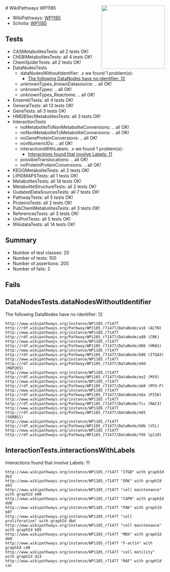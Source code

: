 <img style="float: right; width: 200px" src="https://upload.wikimedia.org/wikipedia/commons/thumb/8/83/Wplogo_with_text_500.png/640px-Wplogo_with_text_500.png" />
# WikiPathways WP1185

* WikiPathways: [WP1185](https://identifiers.org/wikipathways:WP1185)
* Scholia: [WP1185](https://scholia.toolforge.org/wikipathways/WP1185)
## Tests
* CASMetabolitesTests: all 2 tests OK!
* ChEBIMetabolitesTests: all 4 tests OK!
* ChemSpiderTests: all 2 tests OK!
* DataNodesTests
    * dataNodesWithoutIdentifier: .x we found 1 problem(s):
        * [The following DataNodes have no identifier: 12](#8792c492)
    * unknownTypes_knownDatasource: .. all OK!
    * unknownTypes: .. all OK!
    * unknownTypes_Reactome: .. all OK!
* EnsemblTests: all 4 tests OK!
* GeneralTests: all 13 tests OK!
* GeneTests: all 3 tests OK!
* HMDBSecMetabolitesTests: all 3 tests OK!
* InteractionTests
    * noMetaboliteToNonMetaboliteConversions: .. all OK!
    * noNonMetaboliteToMetaboliteConversions: .. all OK!
    * noGeneProteinConversions: .. all OK!
    * nonNumericIDs: .. all OK!
    * interactionsWithLabels: .x we found 1 problem(s):
        * [Interactions found that involve Labels: 11](#fe97a8b9)
    * possibleTranslocations: .. all OK!
    * noProteinProteinConversions: .. all OK!
* KEGGMetaboliteTests: all 2 tests OK!
* LIPIDMAPSTests: all 1 tests OK!
* MetabolitesTests: all 14 tests OK!
* MetaboliteStructureTests: all 2 tests OK!
* OudatedDataSourcesTests: all 7 tests OK!
* PathwayTests: all 5 tests OK!
* ProteinsTests: all 2 tests OK!
* PubChemMetabolitesTests: all 3 tests OK!
* ReferencesTests: all 3 tests OK!
* UniProtTests: all 5 tests OK!
* WikidataTests: all 14 tests OK!


## Summary

* Number of test classes: 20
* Number of tests: 100
* Number of assertions: 200
* Number of fails: 2

## Fails

<a name="8792c492" />

## DataNodesTests.dataNodesWithoutIdentifier

The following DataNodes have no identifier: 12
```
http://www.wikipathways.org/instance/WP1185_r71477 http://rdf.wikipathways.org/Pathway/WP1185_r71477/DataNode/a16 (ACTN)
http://www.wikipathways.org/instance/WP1185_r71477 http://rdf.wikipathways.org/Pathway/WP1185_r71477/DataNode/a80 (CRK)
http://www.wikipathways.org/instance/WP1185_r71477 http://rdf.wikipathways.org/Pathway/WP1185_r71477/DataNode/d66 (HRAS)
http://www.wikipathways.org/instance/WP1185_r71477 http://rdf.wikipathways.org/Pathway/WP1185_r71477/DataNode/b06 (ITGA3)
http://www.wikipathways.org/instance/WP1185_r71477 http://rdf.wikipathways.org/Pathway/WP1185_r71477/DataNode/e0d (MAP2K5)
http://www.wikipathways.org/instance/WP1185_r71477 http://rdf.wikipathways.org/Pathway/WP1185_r71477/DataNode/ee2 (MYO)
http://www.wikipathways.org/instance/WP1185_r71477 http://rdf.wikipathways.org/Pathway/WP1185_r71477/DataNode/ab0 (MYO-P)
http://www.wikipathways.org/instance/WP1185_r71477 http://rdf.wikipathways.org/Pathway/WP1185_r71477/DataNode/e6a (PI5K)
http://www.wikipathways.org/instance/WP1185_r71477 http://rdf.wikipathways.org/Pathway/WP1185_r71477/DataNode/fcc (RAC3)
http://www.wikipathways.org/instance/WP1185_r71477 http://rdf.wikipathways.org/Pathway/WP1185_r71477/DataNode/e65 (SORBS1)
http://www.wikipathways.org/instance/WP1185_r71477 http://rdf.wikipathways.org/Pathway/WP1185_r71477/DataNode/b0b (VCL)
http://www.wikipathways.org/instance/WP1185_r71477 http://rdf.wikipathways.org/Pathway/WP1185_r71477/DataNode/f05 (p110)
```

<a name="fe97a8b9" />

## InteractionTests.interactionsWithLabels

Interactions found that involve Labels: 11
```
http://www.wikipathways.org/instance/WP1185_r71477 "ITGB" with graphId de2
http://www.wikipathways.org/instance/WP1185_r71477 "ERK" with graphId eb3
http://www.wikipathways.org/instance/WP1185_r71477 "cell maintenance" with graphId e00
http://www.wikipathways.org/instance/WP1185_r71477 "CAPN" with graphId dd0
http://www.wikipathways.org/instance/WP1185_r71477 "PAK" with graphId b8f
http://www.wikipathways.org/instance/WP1185_r71477 "cell proliferation" with graphId dbd
http://www.wikipathways.org/instance/WP1185_r71477 "cell maintenance" with graphId b05
http://www.wikipathways.org/instance/WP1185_r71477 "MEK" with graphId db9
http://www.wikipathways.org/instance/WP1185_r71477 "F-actin" with graphId c40
http://www.wikipathways.org/instance/WP1185_r71477 "cell motility" with graphId d23
http://www.wikipathways.org/instance/WP1185_r71477 "RAF" with graphId cac
```

